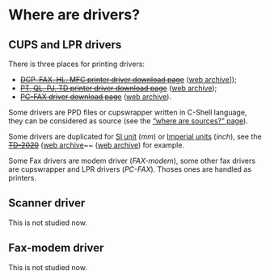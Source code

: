 Where are drivers?
==================

CUPS and LPR drivers
--------------------

There is three places for printing drivers:

* ~~[DCP, FAX, HL, MFC printer driver download page](http://welcome.solutions.brother.com/bsc/public_s/id/linux/en/download_prn.html)~~ ([web archive](http://web.archive.org/web/20140319074031/http://welcome.solutions.brother.com/bsc/public_s/id/linux/en/download_prn.html)]);
* ~~[PT, QL, PJ, TD printer driver download page](http://welcome.solutions.brother.com/bsc/public_s/id/linux/en/download_esp.html)~~ ([web archive](http://web.archive.org/web/20140319074031/http://welcome.solutions.brother.com/bsc/public_s/id/linux/en/download_esp.html));
* ~~[PC-FAX driver download page](http://welcome.solutions.brother.com/bsc/public_s/id/linux/en/download_pcf.html)~~ ([web archive](http://web.archive.org/web/20140319074953/http://welcome.solutions.brother.com/bsc/public_s/id/linux/en/download_pcf.html)).

Some drivers are PPD files or cupswrapper written in C-Shell language, they can be considered as source (see the [“where are sources?” page](where_are_sources.md)).

Some drivers are duplicated for [SI unit](http://en.wikipedia.org/wiki/International_System_of_Unit) (_mm_) or [Imperial units](http://en.wikipedia.org/wiki/Imperial_units) (_inch_), see the ~~[TD-2020](http://welcome.solutions.brother.com/bsc/public_s/id/linux/en/download_esp.html#TD-2020)~~ ([web archive](http://welcome.solutions.brother.com/bsc/public_s/id/linux/en/download_pcf.html)~~ ([web archive](http://web.archive.org/web/20140319074953/http://welcome.solutions.brother.com/bsc/public_s/id/linux/en/download_esp.html#TD-2020)) for example.

Some Fax drivers are modem driver (_FAX-modem_), some other fax drivers are cupswrapper and LPR drivers (_PC-FAX_). Thoses ones are handled as printers.

Scanner driver
--------------

This is not studied now.

Fax-modem driver
----------------

This is not studied now.
